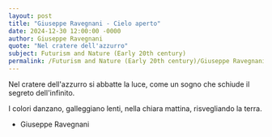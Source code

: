 ```yaml
---
layout: post
title: "Giuseppe Ravegnani - Cielo aperto"
date: 2024-12-30 12:00:00 -0000
author: Giuseppe Ravegnani
quote: "Nel cratere dell'azzurro"
subject: Futurism and Nature (Early 20th century)
permalink: /Futurism and Nature (Early 20th century)/Giuseppe Ravegnani/Giuseppe Ravegnani - Cielo aperto
---
```


Nel cratere dell'azzurro
   si abbatte la luce,
   come un sogno che schiude
   il segreto dell'infinito.

I colori danzano,
   galleggiano lenti,
   nella chiara mattina,
   risvegliando la terra.


- Giuseppe Ravegnani
